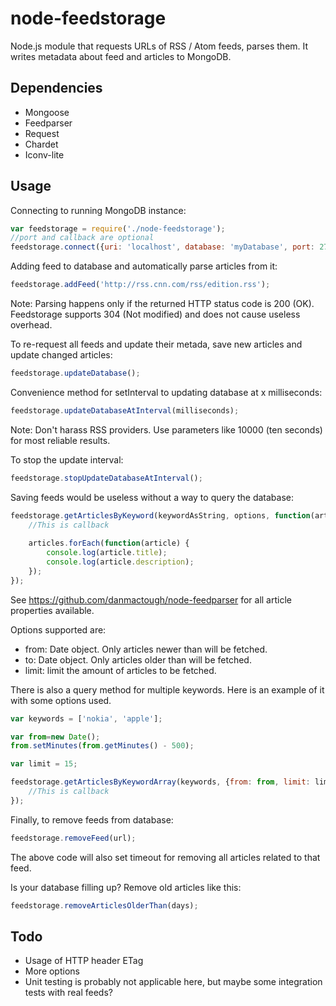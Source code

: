 node-feedstorage
================

Node.js module that requests URLs of RSS / Atom feeds, parses them. It writes metadata about feed and articles to MongoDB.

## Dependencies

* Mongoose
* Feedparser
* Request
* Chardet
* Iconv-lite

## Usage

Connecting to running MongoDB instance:

```javascript
var feedstorage = require('./node-feedstorage');
//port and callback are optional
feedstorage.connect({uri: 'localhost', database: 'myDatabase', port: 27017, callback: function() {}});
```

Adding feed to database and automatically parse articles from it:

```javascript
feedstorage.addFeed('http://rss.cnn.com/rss/edition.rss');
```

Note: Parsing happens only if the returned HTTP status code is 200 (OK). Feedstorage supports 304 (Not modified) and does not cause useless overhead.

To re-request all feeds and update their metada, save new articles and update changed articles:

```javascript
feedstorage.updateDatabase();
```

Convenience method for setInterval to updating database at x milliseconds:

```javascript
feedstorage.updateDatabaseAtInterval(milliseconds);
```

Note: Don't harass RSS providers. Use parameters like 10000 (ten seconds) for most reliable results.

To stop the update interval:

```javascript
feedstorage.stopUpdateDatabaseAtInterval();
```

Saving feeds would be useless without a way to query the database:

```javascript
feedstorage.getArticlesByKeyword(keywordAsString, options, function(articles) {
    //This is callback
         
    articles.forEach(function(article) {
        console.log(article.title);
        console.log(article.description);
    });
});
```

See https://github.com/danmactough/node-feedparser for all article properties available.

Options supported are:

* from: Date object. Only articles newer than will be fetched.
* to: Date object. Only articles older than will be fetched.
* limit: limit the amount of articles to be fetched.

There is also a query method for multiple keywords. Here is an example of it with some options used.

```javascript
var keywords = ['nokia', 'apple'];

var from=new Date();
from.setMinutes(from.getMinutes() - 500);

var limit = 15;

feedstorage.getArticlesByKeywordArray(keywords, {from: from, limit: limit}, function(articles) {
    //This is callback
});
```

Finally, to remove feeds from database:

```javascript
feedstorage.removeFeed(url);
```

The above code will also set timeout for removing all articles related to that feed.

Is your database filling up? Remove old articles like this:

```javascript
feedstorage.removeArticlesOlderThan(days);
```
## Todo

* Usage of HTTP header ETag
* More options
* Unit testing is probably not applicable here, but maybe some integration tests
  with real feeds?
